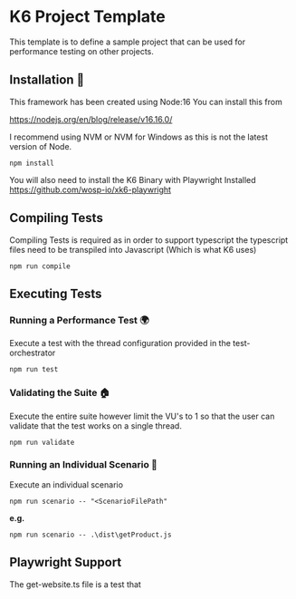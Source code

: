 # K6 Project Template

This template is to define a sample project that can be used for performance testing on other projects.

## Installation :hammer:

This framework has been created using Node:16
You can install this from

https://nodejs.org/en/blog/release/v16.16.0/

I recommend using NVM or NVM for Windows as this is not the latest version of Node.


``npm install``

You will also need to install the K6 Binary with Playwright Installed
https://github.com/wosp-io/xk6-playwright

## Compiling Tests

Compiling Tests is required as in order to support typescript the typescript files need to be transpiled into Javascript (Which is what K6 uses)

``npm run compile``

## Executing Tests

### Running a Performance Test :earth_africa:
Execute a test with the thread configuration provided in the test-orchestrator

``npm run test``

### Validating the Suite :house:
Execute the entire suite however limit the VU's to 1 so that the user can validate that the test works on a single thread.

``npm run validate``

### Running an Individual Scenario :man:
Execute an individual scenario

``npm run scenario -- "<ScenarioFilePath"``

**e.g.**

``npm run scenario -- .\dist\getProduct.js``

## Playwright Support

The get-website.ts file is a test that 